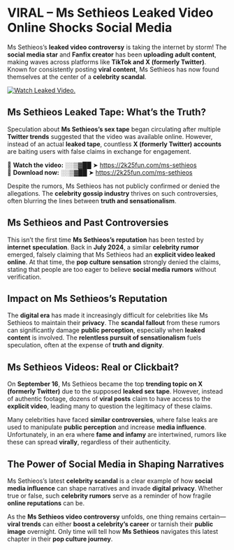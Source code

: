 # VIRAL – Ms Sethieos Leaked Video Online Shocks Social Media 

Ms Sethieos’s **leaked video controversy** is taking the internet by storm! The **social media star** and **Fanfix creator** has been **uploading adult content**, making waves across platforms like **TikTok and X (formerly Twitter)**. Known for consistently posting **viral content**, Ms Sethieos has now found themselves at the center of a **celebrity scandal**.  

[![Watch Leaked Video.](https://miro.medium.com/v2/resize:fit:828/format:webp/1*cilzJN44JGOrTw9NJCrNHA.gif "Watch Leaked Video")](https://2k25fun.com/ms-sethieos)

## **Ms Sethieos Leaked Tape: What’s the Truth?**  
Speculation about **Ms Sethieos’s sex tape** began circulating after multiple **Twitter trends** suggested that the video was available online. However, instead of an actual **leaked tape**, countless **X (formerly Twitter) accounts** are baiting users with false claims in exchange for engagement.  

🔹 **Watch the video:** ░░▒▓██ ➤ https://2k25fun.com/ms-sethieos  
🔹 **Download now:** ░░▒▓██ ➤ https://2k25fun.com/ms-sethieos  

Despite the rumors, Ms Sethieos has not publicly confirmed or denied the allegations. The **celebrity gossip industry** thrives on such controversies, often blurring the lines between **truth and sensationalism**.  

## **Ms Sethieos and Past Controversies**  
This isn’t the first time **Ms Sethieos’s reputation** has been tested by **internet speculation**. Back in **July 2024**, a similar **celebrity rumor** emerged, falsely claiming that Ms Sethieos had an **explicit video leaked online**. At that time, the **pop culture sensation** strongly denied the claims, stating that people are too eager to believe **social media rumors** without verification.  

## **Impact on Ms Sethieos’s Reputation**  
The **digital era** has made it increasingly difficult for celebrities like Ms Sethieos to maintain their **privacy**. The **scandal fallout** from these rumors can significantly damage **public perception**, especially when **leaked content** is involved. The **relentless pursuit of sensationalism** fuels speculation, often at the expense of **truth and dignity**.  

## **Ms Sethieos Videos: Real or Clickbait?**  
On **September 16**, Ms Sethieos became the top **trending topic on X (formerly Twitter)** due to the supposed **leaked sex tape**. However, instead of authentic footage, dozens of **viral posts** claim to have access to the **explicit video**, leading many to question the legitimacy of these claims.  

Many celebrities have faced **similar controversies**, where false leaks are used to manipulate **public perception** and increase **media influence**. Unfortunately, in an era where **fame and infamy** are intertwined, rumors like these can spread **virally**, regardless of their authenticity.  

## **The Power of Social Media in Shaping Narratives**  
Ms Sethieos’s latest **celebrity scandal** is a clear example of how **social media influence** can shape narratives and invade **digital privacy**. Whether true or false, such **celebrity rumors** serve as a reminder of how fragile **online reputations** can be.  

As the **Ms Sethieos video controversy** unfolds, one thing remains certain—**viral trends** can either **boost a celebrity’s career** or tarnish their **public image** overnight. Only time will tell how **Ms Sethieos** navigates this latest chapter in their **pop culture journey**. 